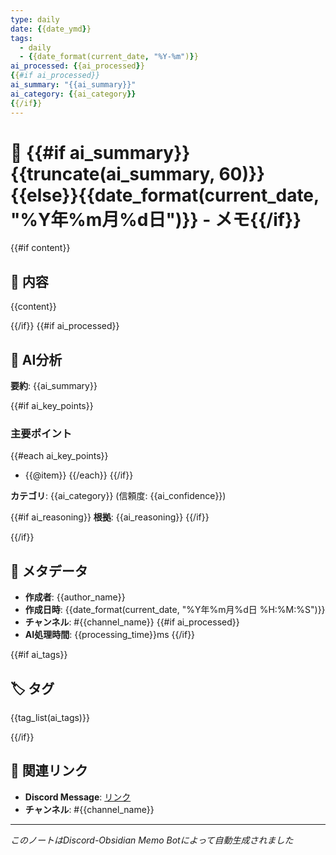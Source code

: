 ```yaml
---
type: daily
date: {{date_ymd}}
tags:
  - daily
  - {{date_format(current_date, "%Y-%m")}}
ai_processed: {{ai_processed}}
{{#if ai_processed}}
ai_summary: "{{ai_summary}}"
ai_category: {{ai_category}}
{{/if}}
---
```


# 📝 {{#if ai_summary}}{{truncate(ai_summary, 60)}}{{else}}{{date_format(current_date, "%Y年%m月%d日")}} - メモ{{/if}}

{{#if content}}
## 💭 内容

{{content}}

{{/if}}
{{#if ai_processed}}
## 🤖 AI分析

**要約**: {{ai_summary}}

{{#if ai_key_points}}
### 主要ポイント
{{#each ai_key_points}}
- {{@item}}
{{/each}}
{{/if}}

**カテゴリ**: {{ai_category}} (信頼度: {{ai_confidence}})

{{#if ai_reasoning}}
**根拠**: {{ai_reasoning}}
{{/if}}

{{/if}}
## 📅 メタデータ

- **作成者**: {{author_name}}
- **作成日時**: {{date_format(current_date, "%Y年%m月%d日 %H:%M:%S")}}
- **チャンネル**: #{{channel_name}}
{{#if ai_processed}}
- **AI処理時間**: {{processing_time}}ms
{{/if}}

{{#if ai_tags}}
## 🏷️ タグ

{{tag_list(ai_tags)}}

{{/if}}
## 🔗 関連リンク

- **Discord Message**: [リンク](https://discord.com/channels/)
- **チャンネル**: #{{channel_name}}

---
*このノートはDiscord-Obsidian Memo Botによって自動生成されました*
